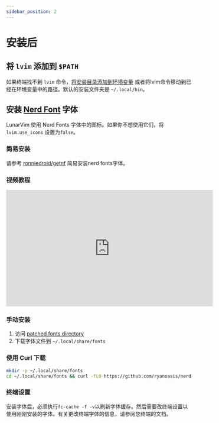 ```yaml
---
sidebar_position: 2
---
```


# 安装后

## 将 `lvim` 添加到 `$PATH`

如果终端找不到 `lvim` 命令，[将安装目录添加到环境变量](https://gist.github.com/nex3/c395b2f8fd4b02068be37c961301caa7) 或者将lvim命令移动到已经在环境变量中的路径。默认的安装文件夹是 `~/.local/bin`。

## 安装 [Nerd Font](https://www.nerdfonts.com/) 字体

LunarVim 使用 Nerd Fonts 字体中的图标。如果你不想使用它们，将 `lvim.use_icons` 设置为`false`。

### 简易安装

请参考 [ronniedroid/getnf](https://github.com/ronniedroid/getnf) 简易安装nerd fonts字体。

### 视频教程

<iframe width="560" height="315" src="https://www.youtube.com/embed/fR4ThXzhQYI" title="YouTube video player" frameborder="0" allow="accelerometer; autoplay; clipboard-write; encrypted-media; gyroscope; picture-in-picture" allowfullscreen="1"></iframe>

### 手动安装

1. 访问 [patched fonts directory](https://www.nerdfonts.com/font-downloads)
1. 下载字体文件到 `~/.local/share/fonts`

### 使用 Curl 下载

```bash
mkdir -p ~/.local/share/fonts
cd ~/.local/share/fonts && curl -fLO https://github.com/ryanoasis/nerd-fonts/raw/HEAD/patched-fonts/DroidSansMono/DroidSansMNerdFont-Regular.otf
```

### 终端设置

安装字体后，必须执行`fc-cache -f -v`以刷新字体缓存。然后需要改终端设置以使用刚刚安装的字体。有关更改终端字体的信息，请参阅您终端的文档。